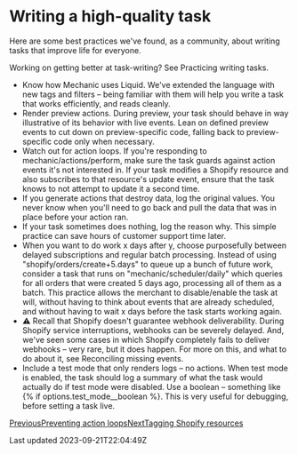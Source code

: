 # Writing a high-quality task

Here are some best practices we've found, as a community, about writing tasks that improve life for everyone.

Working on getting better at task-writing? See Practicing writing tasks.

- Know how Mechanic uses Liquid. We've extended the language with new tags and filters – being familiar with them will help you write a task that works efficiently, and reads cleanly.
- Render preview actions. During preview, your task should behave in way illustrative of its behavior with live events. Lean on defined preview events to cut down on preview-specific code, falling back to preview-specific code only when necessary.
- Watch out for action loops. If you're responding to mechanic/actions/perform, make sure the task guards against action events it's not interested in. If your task modifies a Shopify resource and also subscribes to that resource's update event, ensure that the task knows to not attempt to update it a second time.
- If you generate actions that destroy data, log the original values. You never know when you'll need to go back and pull the data that was in place before your action ran.
- If your task sometimes does nothing, log the reason why. This simple practice can save hours of customer support time later.
- When you want to do work x days after y, choose purposefully between delayed subscriptions and regular batch processing. Instead of using "shopify/orders/create+5.days" to queue up a bunch of future work, consider a task that runs on "mechanic/scheduler/daily" which queries for all orders that were created 5 days ago, processing all of them as a batch. This practice allows the merchant to disable/enable the task at will, without having to think about events that are already scheduled, and without having to wait x days before the task starts working again.
- ⚠️ Recall that Shopify doesn't guarantee webhook deliverability. During Shopify service interruptions, webhooks can be severely delayed. And, we've seen some cases in which Shopify completely fails to deliver webhooks – very rare, but it does happen. For more on this, and what to do about it, see Reconciling missing events.
- Include a test mode that only renders logs – no actions. When test mode is enabled, the task should log a summary of what the task would actually do if test mode were disabled. Use a boolean – something like {% if options.test\_mode\_\_boolean %}. This is very useful for debugging, before setting a task live.

[PreviousPreventing action loops](/techniques/preventing-action-loops)[NextTagging Shopify resources](/techniques/tagging-shopify-resources)

Last updated 2023-09-21T22:04:49Z